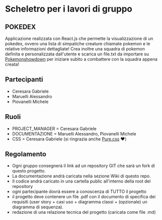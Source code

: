 # Scheletro per i lavori di gruppo

## POKEDEX 

Applicazione realizzata con React.js che permette la visualizzazione di un pokedex, ovvero una lista di simpatiche creature chiamate pokemon e le relative informazioni dettagliate! Crea inoltre una squadra di pokemon definita e personalizzata dall'utente e scarica un file.txt da importare su [Pokemonshowdown](https://pokemonshowdown.com/) per iniziare subito a combattere con la squadra appena creata!

## Partecipanti
* Ceresara Gabriele
* Maruelli Alessandro
* Piovanelli Michele

## Ruoli
* PROJECT_MANAGER = Ceresara Gabriele
* DOCUMENTAZIONE = Maruelli Alessandro, Piovanelli Michele
* CSS = Ceresara Gabriele (si ringrazia anche [Pure.css](https://purecss.io/) :heart:)

## Regolamento
* Ogni gruppo consegnerà il link ad un repository GIT che sarà un fork di questo progetto.
* La documentazione andrà caricata nella sezione Wiki di questo repo.
* Il codice andrà caricato in una cartella public all'interno della root del repository
* ogni partecipante dovrà essere a conoscenza di TUTTO il progetto
* il progetto deve contenere un file .pdf con il documento di specifica dei requisiti (user story + casi uso + diagramma classi + (opzionale) un diagramma di sequenza).
* redazione di una relazione tecnica del progetto (caricata come file .md)
